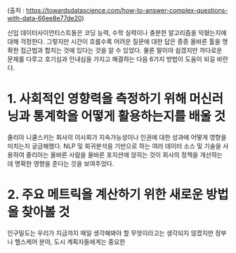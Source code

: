 (출처 : https://towardsdatascience.com/how-to-answer-complex-questions-with-data-66ee8e77de20)

신입 데이터사이언티스트들은 코딩 능력, 수학 실력이나 충분한 알고리즘을 익혔는지에 대해 걱정한다. 그렇지만 시간이 흐를수록 어려운 질문에 대한 답은 종종 올바른 툴을 명확한 접근법과 합치는 것에 있다는 것을 알 수 있었다.
물론 말이야 쉽겠지만 까다로운 문제를 다루고 호기심과 인내심을 가지고 해결하는 다음 6가지 방법이 도움이 되길 바란다.

# 1. 사회적인 영향력을 측정하기 위해 머신러닝과 통계학을 어떻게 활용하는지를 배울 것

줄리아 니쿨스키는 회사의 이사회가 지속가능성이나 인권에 대한 성과에 어떻게 영향을 미치는지 궁금해했다.
NLP 및 회귀분석을 기반으로 하는 여러 데이터 소스 및 기술을 사용하여 줄리아는 올바른 사람을 올바른 포지션에 앉히는 것이 회사의 정책을 개선하는 데 명확한 영향을 준다는 것을 보여주었다.


# 2. 주요 메트릭을 계산하기 위한 새로운 방법을 찾아볼 것

인구밀도는 우리가 지금까지 매일 생각해봐야 할 무엇이라고는 생각되지 않겠지만 정부나 헬스케어 분야, 도시 계획자들에게는 중요한 





